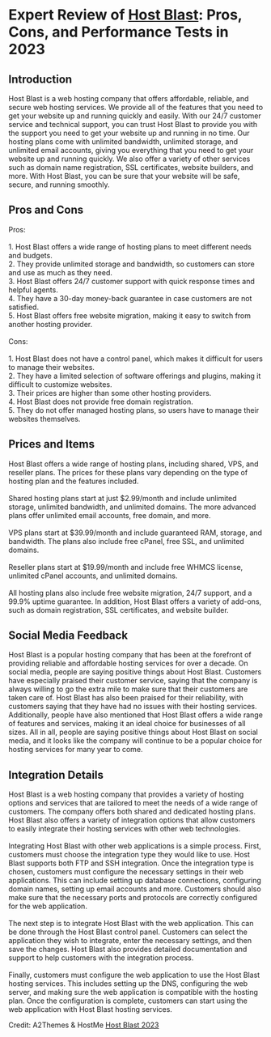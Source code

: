 <h1>Expert Review of <a href="https://a2themes.com/host-blast-reviews">Host Blast</a>: Pros, Cons, and Performance Tests in 2023</h1>
<h2>Introduction</h2>
Host Blast is a web hosting company that offers affordable, reliable, and secure web hosting services. We provide all of the features that you need to get your website up and running quickly and easily. With our 24/7 customer service and technical support, you can trust Host Blast to provide you with the support you need to get your website up and running in no time. Our hosting plans come with unlimited bandwidth, unlimited storage, and unlimited email accounts, giving you everything that you need to get your website up and running quickly. We also offer a variety of other services such as domain name registration, SSL certificates, website builders, and more. With Host Blast, you can be sure that your website will be safe, secure, and running smoothly.
<h2>Pros and Cons</h2>
Pros:<br><br>1. Host Blast offers a wide range of hosting plans to meet different needs and budgets.<br>2. They provide unlimited storage and bandwidth, so customers can store and use as much as they need.<br>3. Host Blast offers 24/7 customer support with quick response times and helpful agents.<br>4. They have a 30-day money-back guarantee in case customers are not satisfied.<br>5. Host Blast offers free website migration, making it easy to switch from another hosting provider.<br><br>Cons:<br><br>1. Host Blast does not have a control panel, which makes it difficult for users to manage their websites.<br>2. They have a limited selection of software offerings and plugins, making it difficult to customize websites.<br>3. Their prices are higher than some other hosting providers.<br>4. Host Blast does not provide free domain registration.<br>5. They do not offer managed hosting plans, so users have to manage their websites themselves.
<h2>Prices and Items</h2>
Host Blast offers a wide range of hosting plans, including shared, VPS, and reseller plans. The prices for these plans vary depending on the type of hosting plan and the features included.<br><br>Shared hosting plans start at just $2.99/month and include unlimited storage, unlimited bandwidth, and unlimited domains. The more advanced plans offer unlimited email accounts, free domain, and more.<br><br>VPS plans start at $39.99/month and include guaranteed RAM, storage, and bandwidth. The plans also include free cPanel, free SSL, and unlimited domains.<br><br>Reseller plans start at $19.99/month and include free WHMCS license, unlimited cPanel accounts, and unlimited domains.<br><br>All hosting plans also include free website migration, 24/7 support, and a 99.9% uptime guarantee. In addition, Host Blast offers a variety of add-ons, such as domain registration, SSL certificates, and website builder.
<h2>Social Media Feedback</h2>
Host Blast is a popular hosting company that has been at the forefront of providing reliable and affordable hosting services for over a decade. On social media, people are saying positive things about Host Blast. Customers have especially praised their customer service, saying that the company is always willing to go the extra mile to make sure that their customers are taken care of. Host Blast has also been praised for their reliability, with customers saying that they have had no issues with their hosting services. Additionally, people have also mentioned that Host Blast offers a wide range of features and services, making it an ideal choice for businesses of all sizes. All in all, people are saying positive things about Host Blast on social media, and it looks like the company will continue to be a popular choice for hosting services for many year to come.
<h2>Integration Details</h2>
Host Blast is a web hosting company that provides a variety of hosting options and services that are tailored to meet the needs of a wide range of customers. The company offers both shared and dedicated hosting plans. Host Blast also offers a variety of integration options that allow customers to easily integrate their hosting services with other web technologies.<br><br>Integrating Host Blast with other web applications is a simple process. First, customers must choose the integration type they would like to use. Host Blast supports both FTP and SSH integration. Once the integration type is chosen, customers must configure the necessary settings in their web applications. This can include setting up database connections, configuring domain names, setting up email accounts and more. Customers should also make sure that the necessary ports and protocols are correctly configured for the web application.<br><br>The next step is to integrate Host Blast with the web application. This can be done through the Host Blast control panel. Customers can select the application they wish to integrate, enter the necessary settings, and then save the changes. Host Blast also provides detailed documentation and support to help customers with the integration process.<br><br>Finally, customers must configure the web application to use the Host Blast hosting services. This includes setting up the DNS, configuring the web server, and making sure the web application is compatible with the hosting plan. Once the configuration is complete, customers can start using the web application with Host Blast hosting services.
<p>Credit: A2Themes & HostMe <a href="https://a2themes.com/host-blast-reviews">Host Blast 2023</a></p>